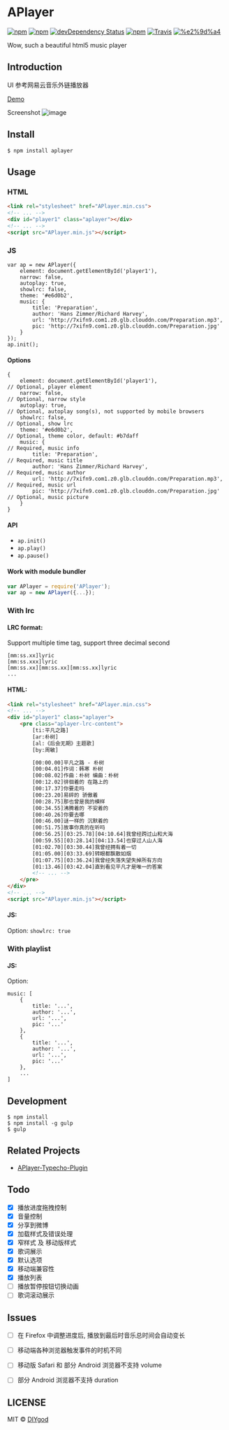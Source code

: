 # APlayer

[![npm](https://img.shields.io/npm/v/aplayer.svg?style=flat-square)](https://www.npmjs.com/package/aplayer)
[![npm](https://img.shields.io/npm/l/aplayer.svg?style=flat-square)](https://www.npmjs.com/package/aplayer)
[![devDependency Status](https://img.shields.io/david/dev/DIYgod/aplayer.svg?style=flat-square)](https://david-dm.org/DIYgod/APlayer#info=devDependencies)
[![npm](https://img.shields.io/npm/dt/aplayer.svg?style=flat-square)](https://www.npmjs.com/package/aplayer)
[![Travis](https://img.shields.io/travis/DIYgod/APlayer.svg?style=flat-square)](https://travis-ci.org/DIYgod/APlayer)
[![%e2%9d%a4](https://img.shields.io/badge/made%20with-%e2%9d%a4-ff69b4.svg?style=flat-square)](https://www.anotherhome.net/)

Wow, such a beautiful html5 music player

## Introduction

UI 参考网易云音乐外链播放器

[Demo](https://www.anotherhome.net/file/APlayer)

Screenshot
![image](https://i.imgur.com/JDrJXCr.png)

## Install

```
$ npm install aplayer
```

## Usage

### HTML

```HTML
<link rel="stylesheet" href="APlayer.min.css">
<!-- ... -->
<div id="player1" class="aplayer"></div>
<!-- ... -->
<script src="APlayer.min.js"></script>
```

### JS

```JS
var ap = new APlayer({
    element: document.getElementById('player1'),
    narrow: false,
    autoplay: true,
    showlrc: false,
    theme: '#e6d0b2',
    music: {
        title: 'Preparation',
        author: 'Hans Zimmer/Richard Harvey',
        url: 'http://7xifn9.com1.z0.glb.clouddn.com/Preparation.mp3',
        pic: 'http://7xifn9.com1.z0.glb.clouddn.com/Preparation.jpg'
    }
});
ap.init();
```

#### Options

```JS
{
    element: document.getElementById('player1'),                       // Optional, player element
    narrow: false,                                                     // Optional, narrow style
    autoplay: true,                                                    // Optional, autoplay song(s), not supported by mobile browsers
    showlrc: false,                                                    // Optional, show lrc
    theme: '#e6d0b2',                                                  // Optional, theme color, default: #b7daff
    music: {                                                           // Required, music info
        title: 'Preparation',                                          // Required, music title
        author: 'Hans Zimmer/Richard Harvey',                          // Required, music author
        url: 'http://7xifn9.com1.z0.glb.clouddn.com/Preparation.mp3',  // Required, music url
        pic: 'http://7xifn9.com1.z0.glb.clouddn.com/Preparation.jpg'   // Optional, music picture
    }
}
```

#### API

+ `ap.init()`
+ `ap.play()`
+ `ap.pause()`

#### Work with module bundler

```js
var APlayer = require('APlayer');
var ap = new APlayer({...});
```

### With lrc

#### LRC format:

Support multiple time tag, support three decimal second

```
[mm:ss.xx]lyric
[mm:ss.xxx]lyric
[mm:ss.xx][mm:ss.xx][mm:ss.xx]lyric
...
```

#### HTML:

```HTML
<link rel="stylesheet" href="APlayer.min.css">
<!-- ... -->
<div id="player1" class="aplayer">
    <pre class="aplayer-lrc-content">
        [ti:平凡之路]
        [ar:朴树]
        [al:《后会无期》主题歌]
        [by:周敏]

        [00:00.00]平凡之路 - 朴树
        [00:04.01]作词：韩寒 朴树
        [00:08.02]作曲：朴树 编曲：朴树
        [00:12.02]徘徊着的 在路上的
        [00:17.37]你要走吗
        [00:23.20]易碎的 骄傲着
        [00:28.75]那也曾是我的模样
        [00:34.55]沸腾着的 不安着的
        [00:40.26]你要去哪
        [00:46.00]谜一样的 沉默着的
        [00:51.75]故事你真的在听吗
        [00:56.25][03:25.78][04:10.64]我曾经跨过山和大海
        [00:59.55][03:28.14][04:13.54]也穿过人山人海
        [01:02.70][03:30.44]我曾经拥有着一切
        [01:05.00][03:33.69]转眼都飘散如烟
        [01:07.75][03:36.24]我曾经失落失望失掉所有方向
        [01:13.46][03:42.04]直到看见平凡才是唯一的答案
        <!-- ... -->
    </pre>
</div>
<!-- ... -->
<script src="APlayer.min.js"></script>
```

#### JS:

Option: `showlrc: true`

### With playlist

#### JS:

Option:

```JS
music: [
    {
        title: '...',
        author: '...',
        url: '...',
        pic: '...'
    },
    {
        title: '...',
        author: '...',
        url: '...',
        pic: '...'
    },
    ...
]
```

## Development

```
$ npm install
$ npm install -g gulp
$ gulp
```

## Related Projects

+ [APlayer-Typecho-Plugin](https://github.com/zgq354/APlayer-Typecho-Plugin)

## Todo

- [x] 播放进度拖拽控制
- [x] 音量控制
- [x] 分享到微博
- [x] 加载样式及错误处理
- [x] 窄样式 及 移动版样式
- [x] 歌词展示
- [x] 默认选项
- [x] 移动端兼容性
- [x] 播放列表
- [ ] 播放暂停按钮切换动画
- [ ] 歌词滚动展示

## Issues

- [ ] 在 Firefox 中调整进度后, 播放到最后时音乐总时间会自动变长
- [ ] 移动端各种浏览器触发事件的时机不同
- [ ] 移动版 Safari 和 部分 Android 浏览器不支持 volume
- [ ] 部分 Android 浏览器不支持 duration


## LICENSE

MIT © [DIYgod](http://github.com/DIYgod)